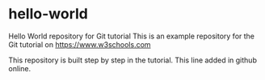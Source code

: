 # hello-world
Hello World repository for Git tutorial
This is an example repository for the Git tutorial on https://www.w3schools.com

This repository is built step by step in the tutorial.
This line added in github online.

